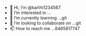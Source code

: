 - 👋 Hi, I’m @karthi1234567
- 👀 I’m interested in ...
- 🌱 I’m currently learning ...git
- 💞️ I’m looking to collaborate on ...git
- 📫 How to reach me ...8465817747

<!---
karthi1234567/karthi1234567 is a ✨ special ✨ repository because its `README.md` (this file) appears on your GitHub profile.
You can click the Preview link to take a look at your changes.
--->
